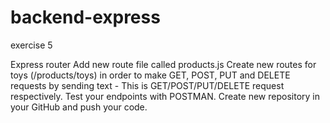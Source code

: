 # backend-express
exercise 5

Express router
Add new route file called products.js
Create new routes for toys (/products/toys) in order to make GET, POST, PUT and DELETE requests by sending text - This is GET/POST/PUT/DELETE request respectively.
Test your endpoints with POSTMAN.
Create new repository in your GitHub and push your code.
